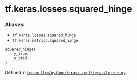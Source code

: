 <div itemscope itemtype="http://developers.google.com/ReferenceObject">
<meta itemprop="name" content="tf.keras.losses.squared_hinge" />
</div>

# tf.keras.losses.squared_hinge

### Aliases:

* `tf.keras.losses.squared_hinge`
* `tf.keras.metrics.squared_hinge`

``` python
squared_hinge(
    y_true,
    y_pred
)
```



Defined in [`tensorflow/python/keras/_impl/keras/losses.py`](https://www.tensorflow.org/code/tensorflow/python/keras/_impl/keras/losses.py).


